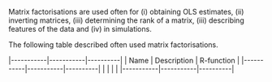 Matrix factorisations are used often for (i) obtaining OLS estimates, (ii) inverting matrices, (iii) determining the rank of a matrix, 
(iii) describing features of the data and (iv) in simulations. 


The following table described often used matrix factorisations. 

|-----------|-----------|----------|
|  Name   | Description  | R-function |
|-----------|-----------|----------|
|            |           |          |
|-----------|-----------|----------|

